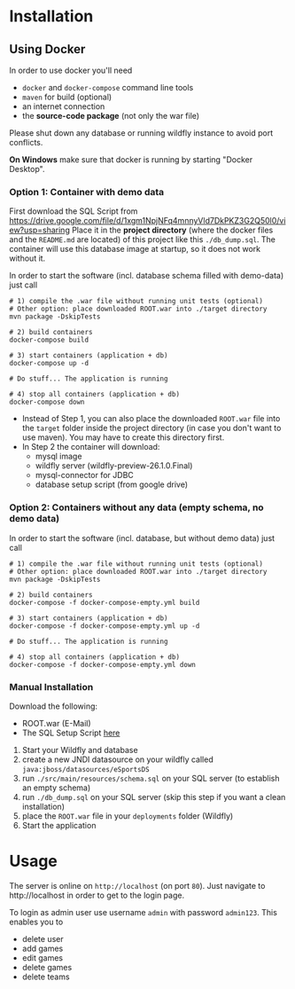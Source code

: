 # Installation
## Using Docker
In order to use docker you'll need
* `docker` and `docker-compose` command line tools
* `maven` for build (optional)
* an internet connection
* the **source-code package** (not only the war file)

Please shut down any database or running wildfly instance to avoid port conflicts.

**On Windows** make sure that docker is running by starting "Docker Desktop".

### Option 1: Container with demo data
First download the SQL Script from https://drive.google.com/file/d/1xgm1NpjNFq4mnnyVld7DkPKZ3G2Q50l0/view?usp=sharing
Place it in the **project directory** (where the docker files and the `README.md` are located) of this project like this `./db_dump.sql`. The 
container will use this database image at startup, so it does not work without it.

In order to start the software (incl. database schema filled with demo-data) just call
```shell
# 1) compile the .war file without running unit tests (optional)
# Other option: place downloaded ROOT.war into ./target directory
mvn package -DskipTests

# 2) build containers
docker-compose build

# 3) start containers (application + db)
docker-compose up -d

# Do stuff... The application is running

# 4) stop all containers (application + db)
docker-compose down
```
* Instead of Step 1, you can also place the downloaded `ROOT.war` file into the `target` folder inside the project directory (in case you don't want to use maven). You may have to create this directory first.
* In Step 2 the container will download:
  * mysql image
  * wildfly server (wildfly-preview-26.1.0.Final)
  * mysql-connector for JDBC
  * database setup script (from google drive)

### Option 2: Containers without any data (empty schema, no demo data)
In order to start the software (incl. database, but without demo data) just call
```shell
# 1) compile the .war file without running unit tests (optional)
# Other option: place downloaded ROOT.war into ./target directory
mvn package -DskipTests

# 2) build containers
docker-compose -f docker-compose-empty.yml build

# 3) start containers (application + db)
docker-compose -f docker-compose-empty.yml up -d

# Do stuff... The application is running

# 4) stop all containers (application + db)
docker-compose -f docker-compose-empty.yml down
```

### Manual Installation

Download the following:
* ROOT.war (E-Mail)
* The SQL Setup Script [here](https://drive.google.com/file/d/1xgm1NpjNFq4mnnyVld7DkPKZ3G2Q50l0/view?usp=sharing)

1. Start your Wildfly and database
2. create a new JNDI datasource on your wildfly called `java:jboss/datasources/eSportsDS`
3. run `./src/main/resources/schema.sql` on your SQL server (to establish an empty schema)
4. run `./db_dump.sql` on your SQL server (skip this step if you want a clean installation)
5. place the `ROOT.war` file in your `deployments` folder (Wildfly)
6. Start the application


# Usage

The server is online on `http://localhost` (on port `80`). Just navigate to http://localhost in order to get to the login page.

To login as admin user use username `admin` with password `admin123`. This enables you to
* delete user
* add games
* edit games
* delete games
* delete teams
